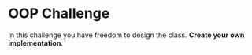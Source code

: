 # OOP Challenge

In this challenge you have freedom to design the class.
**Create your own implementation**.